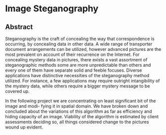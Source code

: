 # Image Steganography

## Abstract

Steganography is the craft of concealing the way that correspondence is occurring, by concealing
data in other data. A wide range of transporter document arrangements can be utilized, however
advanced pictures are the most prevalent on account of their recurrence on the Internet. For
concealing mystery data in pictures, there exists a vast assortment of steganographic methods
some are more unpredictable than others and every one of them have separate solid and feeble
focuses. Diverse applications have distinctive necessities of the steganography method utilized.
For instance, a few applications may require outright intangibility of the mystery data, while
others require a bigger mystery message to be covered up.

In the following project we are concentrating on least significant bit of the image and modi-
fying it in spatial domain. We have broken down and concluded about the variations of this
algorithm as far as efficiency and hiding capacity of an image. Viability of the algorithm is
estimated by client assessments deciding so, all things considered change to the pictures wound
up evident.
